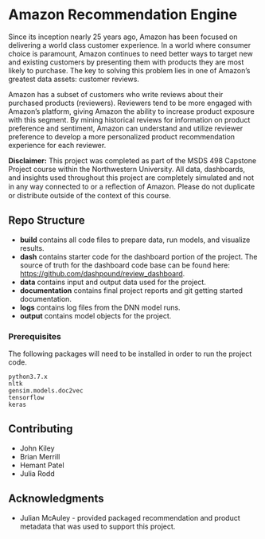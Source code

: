 # Amazon Recommendation Engine

Since its inception nearly 25 years ago, Amazon has been focused on delivering a world class customer experience. In a world where consumer choice is paramount, Amazon continues to need better ways to target new and existing customers by presenting them with products they are most likely to purchase. The key to solving this problem lies in one of Amazon’s greatest data assets: customer reviews.

Amazon has a subset of customers who write reviews about their purchased products (reviewers). Reviewers tend to be more engaged with Amazon’s platform, giving Amazon the ability to increase product exposure with this segment. By mining historical reviews for information on product preference and sentiment, Amazon can understand and utilize reviewer preference to develop a more personalized product recommendation experience for each reviewer. 

**Disclaimer:** This project was completed as part of the MSDS 498 Capstone Project course within the Northwestern University. All data, dashboards, and insights used throughout this project are completely simulated and not in any way connected to or a reﬂection of Amazon. Please do not duplicate or distribute outside of the context of this course. 

## Repo Structure

* **build** contains all code files to prepare data, run models, and visualize results.
* **dash** contains starter code for the dashboard portion of the project. The source of truth for the dashboard code base can be found here: https://github.com/dashpound/review_dashboard. 
* **data** contains input and output data used for the project.
* **documentation** contains final project reports and git getting started documentation.
* **logs** contains log files from the DNN model runs.
* **output** contains model objects for the project.

### Prerequisites

The following packages will need to be installed in order to run the project code.

```
python3.7.x
nltk
gensim.models.doc2vec
tensorflow
keras
```

## Contributing

* John Kiley
* Brian Merrill
* Hemant Patel
* Julia Rodd

## Acknowledgments

* Julian McAuley - provided packaged recommendation and product metadata that was used to support this project.
